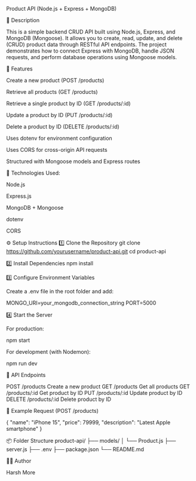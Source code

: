 Product API (Node.js + Express + MongoDB)

📖 Description

This is a simple backend CRUD API built using Node.js, Express, and MongoDB (Mongoose).
It allows you to create, read, update, and delete (CRUD) product data through RESTful API endpoints.
The project demonstrates how to connect Express with MongoDB, handle JSON requests, and perform database operations using Mongoose models.

🚀 Features

Create a new product (POST /products)

Retrieve all products (GET /products)

Retrieve a single product by ID (GET /products/:id)

Update a product by ID (PUT /products/:id)

Delete a product by ID (DELETE /products/:id)

Uses dotenv for environment configuration

Uses CORS for cross-origin API requests

Structured with Mongoose models and Express routes

🧰 Technologies Used:

Node.js

Express.js

MongoDB + Mongoose

dotenv

CORS

⚙️ Setup Instructions
1️⃣ Clone the Repository
git clone https://github.com/yourusername/product-api.git
cd product-api

2️⃣ Install Dependencies
npm install

3️⃣ Configure Environment Variables

Create a .env file in the root folder and add:

MONGO_URI=your_mongodb_connection_string
PORT=5000

4️⃣ Start the Server

For production:

npm start


For development (with Nodemon):

npm run dev

📡 API Endpoints

POST	/products	Create a new product
GET	/products	Get all products
GET	/products/:id	Get product by ID
PUT	/products/:id	Update product by ID
DELETE	/products/:id	Delete product by ID

🧪 Example Request (POST /products)

{
  "name": "iPhone 15",
  "price": 79999,
  "description": "Latest Apple smartphone"
}

📦 Folder Structure
product-api/
├── models/
│   └── Product.js
├── server.js
├── .env
├── package.json
└── README.md

🧑‍💻 Author

Harsh More

